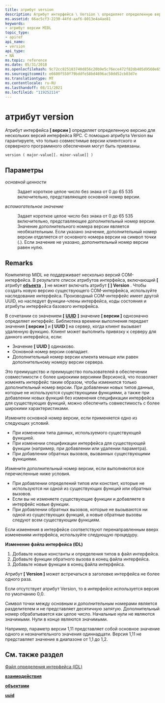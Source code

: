 ```yaml
---
title: атрибут version
description: Атрибут интерфейса \ Version \ определяет определенную версию в нескольких версиях интерфейса RPC. С помощью атрибута Version вы гарантируете, что только совместимые версии клиентского и серверного программного обеспечения могут быть привязаны.
ms.assetid: 66ac5cf3-2230-44fd-aaf6-8013e4a4ae81
keywords:
- атрибут версии MIDL
topic_type:
- apiref
api_name:
- version
api_type:
- NA
ms.topic: reference
ms.date: 05/31/2018
ms.openlocfilehash: 9c72cc825183740d856c20b9e5c76ece472f82db405d9560e6502f6e32985b60
ms.sourcegitcommit: e6600f550f79bddfe58bd4696ac50dd52cb03d7e
ms.translationtype: MT
ms.contentlocale: ru-RU
ms.lasthandoff: 08/11/2021
ms.locfileid: "119252114"
---
```

# <a name="version-attribute"></a>атрибут version

Атрибут интерфейса **\[ версии \]** определяет определенную версию для нескольких версий интерфейса RPC. С помощью атрибута Version вы гарантируете, что только совместимые версии клиентского и серверного программного обеспечения могут быть привязаны.

``` syntax
version ( major-value[[. minor-value]] )
```

## <a name="parameters"></a>Параметры

<dl> <dt>

*основной ценности* 
</dt> <dd>

Задает короткое целое число без знака от 0 до 65 535 включительно, представляющее основной номер версии.

</dd> <dt>

*вспомогательное значение* 
</dt> <dd>

Задает короткое целое число без знака от 0 до 65 535 включительно, представляющее дополнительный номер версии. Значение дополнительного номера версии является необязательным. Если указано значение, дополнительный номер версии отделяется от основного номера версии на символ точки (.). Если значение не указано, дополнительный номер версии равен нулю.

</dd> </dl>

## <a name="remarks"></a>Remarks

Компилятор MIDL не поддерживает несколько версий COM-интерфейса. В результате список атрибутов интерфейса, включающий **\[** атрибут [**объекта**](object.md) , **\]** не может включать атрибут **\[ \] Version** . Чтобы создать новую версию существующего COM-интерфейса, используйте наследование интерфейса. Производный COM-интерфейс имеет другой UUID, но наследует функции-члены интерфейса, коды состояния и атрибуты интерфейса базового интерфейса.

В сочетании со значением **\[** [**UUID**](uuid.md) **\]** значение **\[ версии \]** однозначно определяет интерфейс. Библиотека времени выполнения передает значения **\[ версии \]** и **\[ UUID \]** на сервер, когда клиент вызывает удаленную функцию. Клиент может выполнить привязку к серверу для данного интерфейса, если:

-   Значение **\[ UUID \]** одинаково.
-   Основной номер версии совпадает.
-   Дополнительный номер версии клиента меньше или равен дополнительному номеру версии сервера.

Это преимущество и преимущество пользователей в обеспечении совместимости с более широкими версиями Версионсâ, что позволяет изменять интерфейс таким образом, чтобы изменился только дополнительный номер версии. При добавлении новых типов данных, которые не используются существующими функциями, а также при добавлении новых функций без изменения спецификации интерфейса для существующих функций, можно обеспечить совместимость с более широкими характеристиками.

Измените основной номер версии, если применяется одно из следующих условий.

-   При изменении типа данных, используемого существующей функцией.
-   При изменении спецификации интерфейса для существующей функции (например, при добавлении или удалении параметра).
-   При добавлении обратных вызовов, вызванных существующими функциями.

Измените дополнительный номер версии, если выполняются все перечисленные ниже условия.

-   При добавлении определений типов или констант, которые не используются ни одной из существующих функций или обратных вызовов.
-   Если вы не изменяете существующие функции и добавляете в интерфейс новые функции.
-   При добавлении обратных вызовов, которые не вызываются ни одной из существующих функций, а новые обратные вызовы следуют всем существующим функциям.

Если изменения в интерфейсе соответствуют перенаправленным вверх изменениям интерфейса, используйте следующую процедуру.

**Изменение файла интерфейса (IDL)**

1.  Добавьте новые константы и определения типов в файл интерфейса.
2.  Добавьте функции обратного вызова в конец файла интерфейса.
3.  Добавьте новые функции в конец файла интерфейса.

Атрибут **\[ Version \]** может встречаться в заголовке интерфейса не более одного раза.

Если отсутствует атрибут Version, то в интерфейсе используется версия по умолчанию 0,0.

Символ точки между основным и дополнительным номерами является разделителем и не представляет десятичную запятую. Дополнительный номер обрабатывается как целое число. Начальные нули не являются значимыми. Нули в конце являются значимыми.

Например, параметр версии 1,11 представляет собой основное значение одного и незначительного значения одиннадцати. Версия 1,11 не представляет значение в диапазоне от 1,1 до 1,2.

## <a name="see-also"></a>См. также раздел

<dl> <dt>

[Файл определения интерфейса (IDL)](interface-definition-idl-file.md)
</dt> <dt>

[**взаимодействия**](interface.md)
</dt> <dt>

[**объектами**](object.md)
</dt> <dt>

[**uuid**](uuid.md)
</dt> </dl>

 

 





